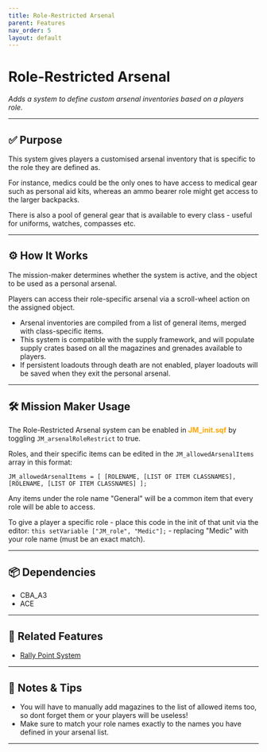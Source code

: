 ```yaml
---
title: Role-Restricted Arsenal        
parent: Features
nav_order: 5
layout: default
---
```


# Role-Restricted Arsenal

*Adds a system to define custom arsenal inventories based on a players role.*

---

## ✅ Purpose

This system gives players a customised arsenal inventory that is specific to the role they are defined as.

For instance, medics could be the only ones to have access to medical gear such as personal aid kits, whereas an ammo bearer role might get access to the larger backpacks.

There is also a pool of general gear that is available to every class - useful for uniforms, watches, compasses etc.


---

## ⚙️ How It Works

The mission-maker determines whether the system is active, and the object to be used as a personal arsenal.

Players can access their role-specific arsenal via a scroll-wheel action on the assigned object.

- Arsenal inventories are compiled from a list of general items, merged with class-specific items.
- This system is compatible with the supply framework, and will populate supply crates based on all the magazines and grenades available to players.
- If persistent loadouts through death are not enabled, player loadouts will be saved when they exit the personal arsenal.

---

## 🛠️ Mission Maker Usage

The Role-Restricted Arsenal system can be enabled in <span style="color: orange; font-weight: bold;">JM_init.sqf</span> by toggling `JM_arsenalRoleRestrict` to true.

Roles, and their specific items can be edited in the `JM_allowedArsenalItems` array in this format:

`JM_allowedArsenalItems = [
[ROLENAME, [LIST OF ITEM CLASSNAMES],
[ROLENAME, [LIST OF ITEM CLASSNAMES]
];`

Any items under the role name "General" will be a common item that every role will be able to access.

To give a player a specific role - place this code in the init of that unit via the editor: `this setVariable ["JM_role", "Medic"];` - replacing "Medic" with your role name (must be an exact match).

---

## 📦 Dependencies


- CBA_A3
- ACE

---

## 🔁 Related Features

- [Rally Point System](rally.md)

---

## 🧪 Notes & Tips

- You will have to manually add magazines to the list of allowed items too, so dont forget them or your players will be useless!
- Make sure to match your role names exactly to the names you have defined in your arsenal list.

---
